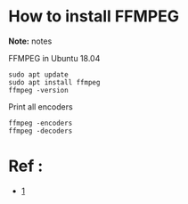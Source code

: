 # How to install FFMPEG

**Note:** notes



FFMPEG in Ubuntu 18.04
```
sudo apt update
sudo apt install ffmpeg
ffmpeg -version
```

Print all encoders
```
ffmpeg -encoders
ffmpeg -decoders
```

# Ref :

  * [1](https://linuxize.com/post/how-to-install-ffmpeg-on-ubuntu-18-04/#installing-ffmpeg-4x-on-ubuntu)
